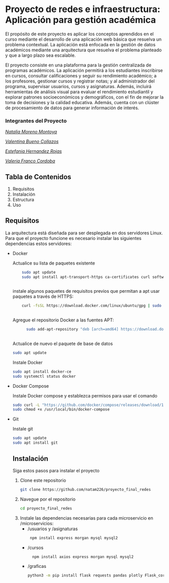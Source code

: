 # Proyecto de redes e infraestructura: Aplicación para gestión académica
El propósito de este proyecto es aplicar los conceptos aprendidos en el curso mediante el desarrollo de una aplicación web básica que resuelva un problema contextual. La aplicación está enfocada en la gestión de datos académicos mediante una arquitectura que resuelva el problema planteado y que a largo plazo sea escalable. 

El proyecto consiste en una plataforma para la gestión centralizada de programas académicos. La aplicación permitirá a los estudiantes inscribirse en cursos, consultar calificaciones y seguir su rendimiento académico; a los profesores, gestionar cursos y registrar notas; y al administrador del programa, supervisar usuarios, cursos y asignaturas. Además, incluirá herramientas de análisis visual para evaluar el rendimiento estudiantil y explorar patrones socioeconómicos y demográficos, con el fin de mejorar la toma de decisiones y la calidad educativa. Además, cuenta con un clúster de procesamiento de datos para generar información de interés. 

### Integrantes del Proyecto
*[Natalia Moreno Montoya](https://github.com/natam226)*

*[Valentina Bueno Collazos](https://github.com/valentinabc19)*

*[Estefania Hernandez Rojas](https://github.com/HEstefaniaR)*

*[Valeria Franco Cordoba](https://github.com/Hola12334)*

## Tabla de Contenidos
1. Requisitos
2. Instalación
3. Estructura
4. Uso

## Requisitos
La arquitectura está diseñada para ser desplegada en dos servidores Linux. Para que el proyecto funcione es necesario instalar las siguientes dependencias estos servidores: 
- Docker

  Actualice su lista de paquetes existente
    ```bash
        sudo apt update
        sudo apt install apt-transport-https ca-certificates curl software-properties-common
        
    ```
    instale algunos paquetes de requisitos previos que permitan a apt usar paquetes a través de HTTPS:
    ```bash
        curl -fsSL https://download.docker.com/linux/ubuntu/gpg | sudo apt-key add -
        
    ```
  Agregue el repositorio Docker a las fuentes APT:
  ```bash
        sudo add-apt-repository "deb [arch=amd64] https://download.docker.com/linux/ubuntu focal stable"
        
   ```
  Actualice de nuevo el paquete de base de datos
  ```bash
  sudo apt update    
   ```
  Instale Docker
  ```bash
  sudo apt install docker-ce
  sudo systemctl status docker      
   ```
- Docker Compose

  Instale Docker compose y establezca permisos para usar el comando
    ```bash
    sudo curl -L "https://github.com/docker/compose/releases/download/1.26.0/docker-compose-$(uname -s)-$(uname -m)" -o /usr/local/bin/docker-compose
    sudo chmod +x /usr/local/bin/docker-compose
   ```
- Git

  Instale git
    ```bash
  sudo apt update
  sudo apt install git

   ```
  ## Instalación
  Siga estos pasos para instalar el proyecto
  1. Clone este repositorio
      ```bash
      git clone https://github.com/natam226/proyecto_final_redes
       ```
  2. Navegue por el repositorio 
      ```bash
      cd proyecto_final_redes
       ```
  3. Instale las dependencias necesarias para cada microservicio en /microservicios:
     - /usuarios y /asignaturas
       ```bash
        npm install express morgan mysql mysql2
       ```
     - /cursos
        ```bash
          npm install axios express morgan mysql mysql2
         ```
     - /graficas
        ```bash
        python3 -m pip install flask requests pandas plotly Flask_cors --no-warn-script-location
        
        ```    



    ```bash

     ```

